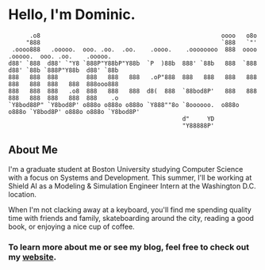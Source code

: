 # Hello, I'm Dominic. #

```
      .o8                                                   oooo   o8o                                  
     "888                                                   `888   `"'                                  
 .oooo888   .ooooo.  ooo. .oo.  .oo.    .oooo.    .oooooooo  888  oooo   .ooooo.  ooo. .oo.    .ooooo.  
d88' `888  d88' `"Y8 `888P"Y88bP"Y88b  `P  )88b  888' `88b   888  `888  d88' `88b `888P"Y88b  d88' `88b 
888   888  888        888   888   888   .oP"888  888   888   888   888  888   888  888   888  888ooo888 
888   888  888   .o8  888   888   888  d8(  888  `88bod8P'   888   888  888   888  888   888  888    .o 
`Y8bod88P" `Y8bod8P' o888o o888o o888o `Y888""8o `8oooooo.  o888o o888o `Y8bod8P' o888o o888o `Y8bod8P' 
                                                 d"     YD                                              
                                                 "Y88888P'                                         
```

## About Me ##
I'm a graduate student at Boston University studying Computer Science with a focus on Systems and Development. This summer, I'll be working at Shield AI as a Modeling & Simulation Engineer Intern at the Washington D.C. location.

When I'm not clacking away at a keyboard, you'll find me spending quality time with friends and family, skateboarding around the city, reading a good book, or enjoying a nice cup of coffee. 

### To learn more about me or see my blog, feel free to check out my [website](https://dcmaglione.com). ###
